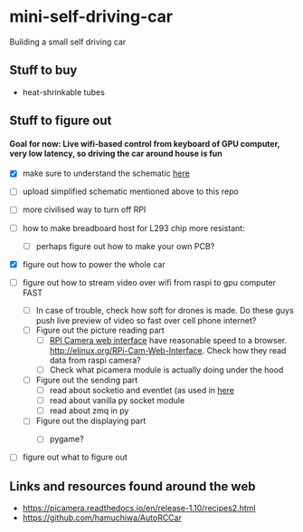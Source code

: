 # mini-self-driving-car
Building a small self driving car


## Stuff to buy
- heat-shrinkable tubes


## Stuff to figure out

#### Goal for now: Live wifi-based control from keyboard of GPU computer, very low latency, so driving the car around house is fun
- [x] make sure to understand the schematic [here](https://business.tutsplus.com/tutorials/controlling-dc-motors-using-python-with-a-raspberry-pi--cms-20051)
- [ ] upload simplified schematic mentioned above to this repo
- [ ] more civilised way to turn off RPI
- [ ] how to make breadboard host for L293 chip more resistant:
    - [ ] perhaps figure out how to make your own PCB?
- [x] figure out how to power the whole car
- [ ] figure out how to stream video over wifi from raspi to gpu computer FAST
    - [ ] In case of trouble, check how soft for drones is made. Do these guys push live preview of video so fast over cell phone internet?
    - [ ] Figure out the picture reading part
        - [ ] [RPI Camera web interface](http://elinux.org/RPi-Cam-Web-Interface) have reasonable speed to a browser. http://elinux.org/RPi-Cam-Web-Interface. Check how they read data from raspi camera?
        - [ ] Check what picamera module is actually doing under the hood
     - [ ] Figure out the sending part   
        - [ ] read about socketio and eventlet (as used in [here](https://github.com/ghostFaceKillah/behavioral-cloning-self-driving-car/blob/master/drive.py)
        - [ ] read about vanilla py socket module
        - [ ] read about zmq in py
     - [ ] Figure out the displaying part
        - [ ] pygame?
      
    
- [ ] figure out what to figure out


## Links and resources found around the web
- https://picamera.readthedocs.io/en/release-1.10/recipes2.html
- https://github.com/hamuchiwa/AutoRCCar
